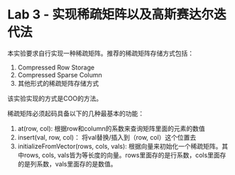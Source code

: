 # Lab 3 - 实现稀疏矩阵以及高斯赛达尔迭代法

本实验要求自行实现一种稀疏矩阵。推荐的稀疏矩阵存储方式包括：

1. Compressed Row Storage
2. Compressed Sparse Column
3. 其他形式的稀疏矩阵存储方式


该实验实现的方式是COO的方法。

稀疏矩阵必须起码具备以下的几种最基本的功能：

1. at(row, col): 根据row和column的系数来查询矩阵里面的元素的数值
2. insert(val, row, col)： 将val替换/插入到（row, col）这个位置去
3. initializeFromVector(rows, cols, vals): 根据向量来初始化一个稀疏矩阵。其中rows, cols, vals皆为等长度的向量。rows里面存的是行系数，cols里面存的是列系数，vals里面存的是数值。